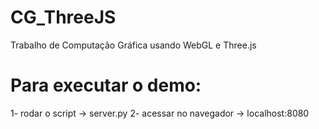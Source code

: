 # CG_ThreeJS
Trabalho de Computação Gráfica usando WebGL e Three.js


# Para executar o demo:

1- rodar o script -> server.py
2- acessar no navegador -> localhost:8080
